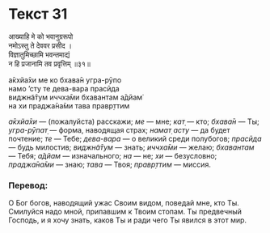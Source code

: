 # Текст 31

आख्याहि मे को भवानुग्ररूपो  
नमोऽस्तु ते देववर प्रसीद ।  
विज्ञातुमिच्छामि भवन्तमाद्यं  
न हि प्रजानामि तव प्रवृत्तिम् ॥३१॥

а̄кхйа̄хи ме ко бхава̄н угра-рӯпо  
намо ’сту те дева-вара прасӣда  
виджн̃а̄тум иччха̄ми бхавантам а̄дйам̇  
на хи праджа̄на̄ми тава правр̣ттим

_а̄кхйа̄хи_ — (пожалуйста) расскажи; _ме_ — мне; _кат̣_ — кто; _бхава̄н_ — Ты; _угра-рӯпат̣_ — форма, наводящая страх; _намат̣ асту_ — да будет почтение; _те_ — Тебе; _дева-вара_ — о великий среди полубогов; _прасӣда_ — будь милостив; _виджн̃а̄тум_ — знать; _иччха̄ми_ — желаю; _бхавантам_ — Тебя; _а̄дйам_ — изначального; _на_ — не; _хи_ — безусловно; _праджа̄на̄ми_ — знаю; _тава_ — Твоя; _правр̣ттим_ — миссия.

### Перевод:

О Бог богов, наводящий ужас Своим видом, поведай мне, кто Ты. Смилуйся надо мной, припавшим к Твоим стопам. Ты предвечный Господь, и я хочу знать, каков Ты и ради чего Ты явился в этот мир.